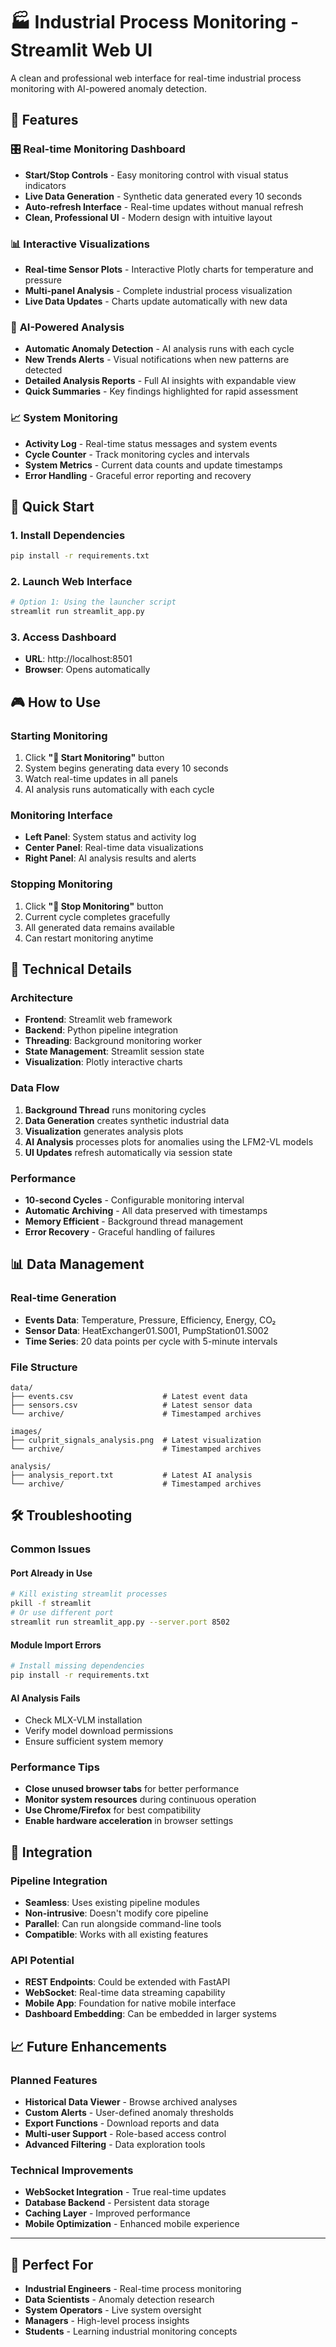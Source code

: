 # 🏭 Industrial Process Monitoring - Streamlit Web UI

A clean and professional web interface for real-time industrial process monitoring with AI-powered anomaly detection.

## 🌟 Features

### 🎛️ **Real-time Monitoring Dashboard**
- **Start/Stop Controls** - Easy monitoring control with visual status indicators
- **Live Data Generation** - Synthetic data generated every 10 seconds
- **Auto-refresh Interface** - Real-time updates without manual refresh
- **Clean, Professional UI** - Modern design with intuitive layout

### 📊 **Interactive Visualizations**
- **Real-time Sensor Plots** - Interactive Plotly charts for temperature and pressure
- **Multi-panel Analysis** - Complete industrial process visualization
- **Live Data Updates** - Charts update automatically with new data

### 🤖 **AI-Powered Analysis**
- **Automatic Anomaly Detection** - AI analysis runs with each cycle
- **New Trends Alerts** - Visual notifications when new patterns are detected
- **Detailed Analysis Reports** - Full AI insights with expandable view
- **Quick Summaries** - Key findings highlighted for rapid assessment

### 📈 **System Monitoring**
- **Activity Log** - Real-time status messages and system events
- **Cycle Counter** - Track monitoring cycles and intervals
- **System Metrics** - Current data counts and update timestamps
- **Error Handling** - Graceful error reporting and recovery

## 🚀 Quick Start

### 1. Install Dependencies
```bash
pip install -r requirements.txt
```

### 2. Launch Web Interface
```bash
# Option 1: Using the launcher script
streamlit run streamlit_app.py
```

### 3. Access Dashboard
- **URL**: http://localhost:8501
- **Browser**: Opens automatically

## 🎮 How to Use

### **Starting Monitoring**
1. Click **"🚀 Start Monitoring"** button
2. System begins generating data every 10 seconds
3. Watch real-time updates in all panels
4. AI analysis runs automatically with each cycle

### **Monitoring Interface**
- **Left Panel**: System status and activity log
- **Center Panel**: Real-time data visualizations
- **Right Panel**: AI analysis results and alerts

### **Stopping Monitoring**
1. Click **"🛑 Stop Monitoring"** button
2. Current cycle completes gracefully
3. All generated data remains available
4. Can restart monitoring anytime

## 🔧 Technical Details

### **Architecture**
- **Frontend**: Streamlit web framework
- **Backend**: Python pipeline integration
- **Threading**: Background monitoring worker
- **State Management**: Streamlit session state
- **Visualization**: Plotly interactive charts

### **Data Flow**
1. **Background Thread** runs monitoring cycles
2. **Data Generation** creates synthetic industrial data
3. **Visualization** generates analysis plots
4. **AI Analysis** processes plots for anomalies using the LFM2-VL models
5. **UI Updates** refresh automatically via session state

### **Performance**
- **10-second Cycles** - Configurable monitoring interval
- **Automatic Archiving** - All data preserved with timestamps
- **Memory Efficient** - Background thread management
- **Error Recovery** - Graceful handling of failures

## 📊 Data Management

### **Real-time Generation**
- **Events Data**: Temperature, Pressure, Efficiency, Energy, CO₂
- **Sensor Data**: HeatExchanger01.S001, PumpStation01.S002
- **Time Series**: 20 data points per cycle with 5-minute intervals

### **File Structure**
```
data/
├── events.csv                    # Latest event data
├── sensors.csv                   # Latest sensor data
└── archive/                      # Timestamped archives

images/
├── culprit_signals_analysis.png  # Latest visualization
└── archive/                      # Timestamped archives

analysis/
├── analysis_report.txt           # Latest AI analysis
└── archive/                      # Timestamped archives
```

## 🛠️ Troubleshooting

### **Common Issues**

#### **Port Already in Use**
```bash
# Kill existing streamlit processes
pkill -f streamlit
# Or use different port
streamlit run streamlit_app.py --server.port 8502
```

#### **Module Import Errors**
```bash
# Install missing dependencies
pip install -r requirements.txt
```

#### **AI Analysis Fails**
- Check MLX-VLM installation
- Verify model download permissions
- Ensure sufficient system memory

### **Performance Tips**
- **Close unused browser tabs** for better performance
- **Monitor system resources** during continuous operation
- **Use Chrome/Firefox** for best compatibility
- **Enable hardware acceleration** in browser settings

## 🔗 Integration

### **Pipeline Integration**
- **Seamless**: Uses existing pipeline modules
- **Non-intrusive**: Doesn't modify core pipeline
- **Parallel**: Can run alongside command-line tools
- **Compatible**: Works with all existing features

### **API Potential**
- **REST Endpoints**: Could be extended with FastAPI
- **WebSocket**: Real-time data streaming capability
- **Mobile App**: Foundation for native mobile interface
- **Dashboard Embedding**: Can be embedded in larger systems

## 📈 Future Enhancements

### **Planned Features**
- **Historical Data Viewer** - Browse archived analyses
- **Custom Alerts** - User-defined anomaly thresholds
- **Export Functions** - Download reports and data
- **Multi-user Support** - Role-based access control
- **Advanced Filtering** - Data exploration tools

### **Technical Improvements**
- **WebSocket Integration** - True real-time updates
- **Database Backend** - Persistent data storage
- **Caching Layer** - Improved performance
- **Mobile Optimization** - Enhanced mobile experience

---

## 🎯 Perfect For

- **Industrial Engineers** - Real-time process monitoring
- **Data Scientists** - Anomaly detection research
- **System Operators** - Live system oversight
- **Managers** - High-level process insights
- **Students** - Learning industrial monitoring concepts
